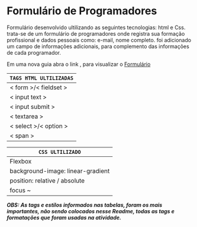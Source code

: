 # Formulário de Programadores

Formulário desenvolvido ultilizando as seguintes tecnologias: html e Css.
trata-se de um formulário de programadores onde registra sua formação profissional e dados pessoais como: e-mail, nome completo.
foi adicionado um campo de informações adicionais, para complemento das informações de cada programador.

Em uma nova guia abra o link , para visualizar o  [Formulário](https://rick-1994-itac.github.io/Formulario-de-Cadastro/)

|`TAGS HTML ULTILIZADAS`|     
|---|
| < form >/< fieldset > |
| < input text > |
| < input submit > |
| < textarea > |
| < select >/< option > |
| < span > |


 |`CSS ULTILIZADO`|
  |---|
  |Flexbox|
  |background-image: linear-gradient|
  |position: relative / absolute|
  |focus ~|

  ***OBS: As tags e estilos informados nas tabelas, foram os mais importantes, não sendo colocados nesse Readme, todas as tags e formatações que foram usadas na atividade.***

